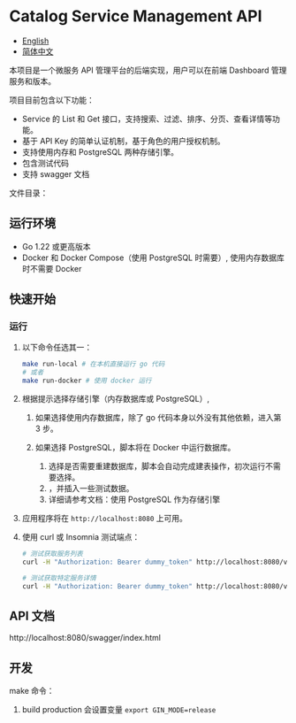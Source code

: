 # Catalog Service Management API

* [English](README.md)
* [简体中文](README_zh.md)

本项目是一个微服务 API 管理平台的后端实现，用户可以在前端 Dashboard 管理服务和版本。

项目目前包含以下功能：
- Service 的 List 和 Get 接口，支持搜索、过滤、排序、分页、查看详情等功能。
- 基于 API Key 的简单认证机制，基于角色的用户授权机制。
- 支持使用内存和 PostgreSQL 两种存储引擎。
- 包含测试代码
- 支持 swagger 文档

文件目录：



## 运行环境

- Go 1.22 或更高版本
- Docker 和 Docker Compose（使用 PostgreSQL 时需要）, 使用内存数据库时不需要 Docker

## 快速开始

### 运行

1. 以下命令任选其一：

    ```bash
    make run-local # 在本机直接运行 go 代码
    # 或者
	make run-docker # 使用 docker 运行
    ```

2. 根据提示选择存储引擎（内存数据库或 PostgreSQL）, 

   1. 如果选择使用内存数据库，除了 go 代码本身以外没有其他依赖，进入第 3 步。

   2. 如果选择 PostgreSQL，脚本将在 Docker 中运行数据库。
      1. 选择是否需要重建数据库，脚本会自动完成建表操作，初次运行不需要选择。
      2. ，并插入一些测试数据。
      2. 详细请参考文档：使用 PostgreSQL 作为存储引擎

3. 应用程序将在 `http://localhost:8080` 上可用。

4. 使用 curl 或 Insomnia 测试端点：

	```bash
	# 测试获取服务列表
	curl -H "Authorization: Bearer dummy_token" http://localhost:8080/v1/services
	
	# 测试获取特定服务详情
	curl -H "Authorization: Bearer dummy_token" http://localhost:8080/v1/services/1
	```

## API 文档

http://localhost:8080/swagger/index.html

## 开发

make 命令：
1. build production 会设置变量 `export GIN_MODE=release`
